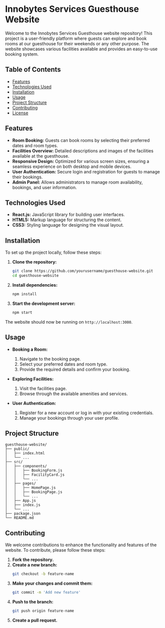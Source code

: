 # Innobytes Services Guesthouse Website

Welcome to the Innobytes Services Guesthouse website repository! This project is a user-friendly platform where guests can explore and book rooms at our guesthouse for their weekends or any other purpose. The website showcases various facilities available and provides an easy-to-use booking system.

## Table of Contents

- [Features](#features)
- [Technologies Used](#technologies-used)
- [Installation](#installation)
- [Usage](#usage)
- [Project Structure](#project-structure)
- [Contributing](#contributing)
- [License](#license)

## Features

- **Room Booking:** Guests can book rooms by selecting their preferred dates and room types.
- **Facilities Overview:** Detailed descriptions and images of the facilities available at the guesthouse.
- **Responsive Design:** Optimized for various screen sizes, ensuring a seamless experience on both desktop and mobile devices.
- **User Authentication:** Secure login and registration for guests to manage their bookings.
- **Admin Panel:** Allows administrators to manage room availability, bookings, and user information.

## Technologies Used

- **React.js:** JavaScript library for building user interfaces.
- **HTML5:** Markup language for structuring the content.
- **CSS3:** Styling language for designing the visual layout.

## Installation

To set up the project locally, follow these steps:

1. **Clone the repository:**
   ```bash
   git clone https://github.com/yourusername/guesthouse-website.git
   cd guesthouse-website
   ```

2. **Install dependencies:**
   ```bash
   npm install
   ```

3. **Start the development server:**
   ```bash
   npm start
   ```

The website should now be running on `http://localhost:3000`.

## Usage

- **Booking a Room:**
  1. Navigate to the booking page.
  2. Select your preferred dates and room type.
  3. Provide the required details and confirm your booking.

- **Exploring Facilities:**
  1. Visit the facilities page.
  2. Browse through the available amenities and services.

- **User Authentication:**
  1. Register for a new account or log in with your existing credentials.
  2. Manage your bookings through your user profile.

## Project Structure

```
guesthouse-website/
├── public/
│   ├── index.html
│   └── ...
├── src/
│   ├── components/
│   │   ├── BookingForm.js
│   │   ├── FacilityCard.js
│   │   └── ...
│   ├── pages/
│   │   ├── HomePage.js
│   │   ├── BookingPage.js
│   │   └── ...
│   ├── App.js
│   ├── index.js
│   └── ...
├── package.json
└── README.md
```

## Contributing

We welcome contributions to enhance the functionality and features of the website. To contribute, please follow these steps:

1. **Fork the repository.**
2. **Create a new branch:**
   ```bash
   git checkout -b feature-name
   ```
3. **Make your changes and commit them:**
   ```bash
   git commit -m 'Add new feature'
   ```
4. **Push to the branch:**
   ```bash
   git push origin feature-name
   ```
5. **Create a pull request.**

